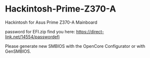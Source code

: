 # Hackintosh-Prime-Z370-A
Hackintosh for Asus Prime Z370-A Mainboard

password for EFI.zip find you here: https://direct-link.net/14554/passwordefi

Please generate new SMBIOS with the OpenCore Configurator or with GenSMBIOS.
